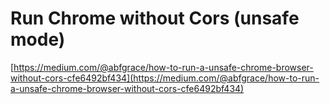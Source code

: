 # Run Chrome without Cors (unsafe mode)
[https://medium.com/@abfgrace/how-to-run-a-unsafe-chrome-browser-without-cors-cfe6492bf434](https://medium.com/@abfgrace/how-to-run-a-unsafe-chrome-browser-without-cors-cfe6492bf434)
